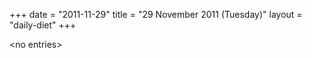 +++
date = "2011-11-29"
title = "29 November 2011 (Tuesday)"
layout = "daily-diet"
+++


\<no entries\>

